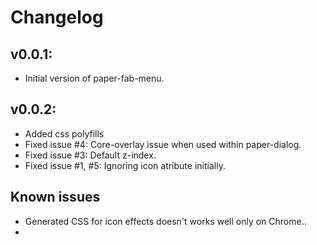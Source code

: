 # Changelog

## v0.0.1:

* Initial version of paper-fab-menu.

## v0.0.2:

* Added css polyfills
* Fixed issue #4: Core-overlay issue when used within paper-dialog.
* Fixed issue #3: Default z-index.
* Fixed issue #1, #5: Ignoring icon atribute initially.

## Known issues

* Generated CSS for icon effects doesn't works well only on Chrome..
*  
